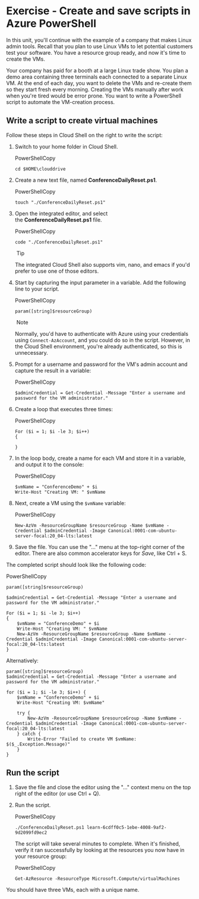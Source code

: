 # Exercise - Create and save scripts in Azure PowerShell

In this unit, you'll continue with the example of a company that makes Linux admin tools. Recall that you plan to use Linux VMs to let potential customers test your software. You have a resource group ready, and now it's time to create the VMs.

Your company has paid for a booth at a large Linux trade show. You plan a demo area containing three terminals each connected to a separate Linux VM. At the end of each day, you want to delete the VMs and re-create them so they start fresh every morning. Creating the VMs manually after work when you're tired would be error prone. You want to write a PowerShell script to automate the VM-creation process.

## Write a script to create virtual machines

Follow these steps in Cloud Shell on the right to write the script:

1. Switch to your home folder in Cloud Shell.
    
    PowerShellCopy
    
    ```
    cd $HOME\clouddrive
    ```
    
2. Create a new text file, named **ConferenceDailyReset.ps1**.
    
    PowerShellCopy
    
    ```
    touch "./ConferenceDailyReset.ps1"
    ```
    
3. Open the integrated editor, and select the **ConferenceDailyReset.ps1** file.
    
    PowerShellCopy
    
    ```
    code "./ConferenceDailyReset.ps1"
    ```
    
     Tip
    
    The integrated Cloud Shell also supports vim, nano, and emacs if you'd prefer to use one of those editors.
    
4. Start by capturing the input parameter in a variable. Add the following line to your script.
    
    PowerShellCopy
    
    ```
    param([string]$resourceGroup)
    ```
    
     Note
    
    Normally, you'd have to authenticate with Azure using your credentials using `Connect-AzAccount`, and you could do so in the script. However, in the Cloud Shell environment, you're already authenticated, so this is unnecessary.
    
5. Prompt for a username and password for the VM's admin account and capture the result in a variable:
    
    PowerShellCopy
    
    ```
    $adminCredential = Get-Credential -Message "Enter a username and password for the VM administrator."
    ```
    
6. Create a loop that executes three times:
    
    PowerShellCopy
    
    ```
    For ($i = 1; $i -le 3; $i++) 
    {
    
    }
    ```
    
7. In the loop body, create a name for each VM and store it in a variable, and output it to the console:
    
    PowerShellCopy
    
    ```
    $vmName = "ConferenceDemo" + $i
    Write-Host "Creating VM: " $vmName
    ```
    
8. Next, create a VM using the `$vmName` variable:
    
    PowerShellCopy
    
    ```
    New-AzVm -ResourceGroupName $resourceGroup -Name $vmName -Credential $adminCredential -Image Canonical:0001-com-ubuntu-server-focal:20_04-lts:latest
    ```
    
9. Save the file. You can use the "..." menu at the top-right corner of the editor. There are also common accelerator keys for _Save_, like Ctrl + S.
    

The completed script should look like the following code:

PowerShellCopy

```
param([string]$resourceGroup)

$adminCredential = Get-Credential -Message "Enter a username and password for the VM administrator."

For ($i = 1; $i -le 3; $i++)
{
    $vmName = "ConferenceDemo" + $i
    Write-Host "Creating VM: " $vmName
    New-AzVm -ResourceGroupName $resourceGroup -Name $vmName -Credential $adminCredential -Image Canonical:0001-com-ubuntu-server-focal:20_04-lts:latest
}
```

Alternatively:

```
param([string]$resourceGroup)
$adminCredential = Get-Credential -Message "Enter a username and password for the VM administrator."

for ($i = 1; $i -le 3; $i++) {
    $vmName = "ConferenceDemo" + $i
    Write-Host "Creating VM: $vmName"

    try {
        New-AzVm -ResourceGroupName $resourceGroup -Name $vmName -Credential $adminCredential -Image Canonical:0001-com-ubuntu-server-focal:20_04-lts:latest
    } catch {
        Write-Error "Failed to create VM $vmName: $($_.Exception.Message)"
    }
}
```

## Run the script

1. Save the file and close the editor using the "..." context menu on the top right of the editor (or use Ctrl + Q).
    
2. Run the script.
    
    PowerShellCopy
    
    ```
    ./ConferenceDailyReset.ps1 learn-6cdff0c5-1ebe-4008-9af2-9d2099fd9ec2
    ```
    
    The script will take several minutes to complete. When it's finished, verify it ran successfully by looking at the resources you now have in your resource group:
    
    PowerShellCopy
    
    ```
    Get-AzResource -ResourceType Microsoft.Compute/virtualMachines
    ```
    

You should have three VMs, each with a unique name.